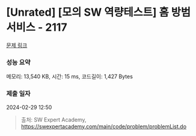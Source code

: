 # [Unrated] [모의 SW 역량테스트] 홈 방범 서비스 - 2117 

[문제 링크](https://swexpertacademy.com/main/code/problem/problemDetail.do?contestProbId=AV5V61LqAf8DFAWu) 

### 성능 요약

메모리: 13,540 KB, 시간: 15 ms, 코드길이: 1,427 Bytes

### 제출 일자

2024-02-29 12:50



> 출처: SW Expert Academy, https://swexpertacademy.com/main/code/problem/problemList.do